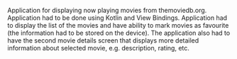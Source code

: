 Application for displaying now playing movies from themoviedb.org. Application had to be done using Kotlin and View Bindings. Application had to display the list of the movies and have ability to mark movies as favourite (the information had to be stored on the device). The application also had to have the second movie details screen that displays more detailed information about selected movie, e.g. description, rating, etc.
